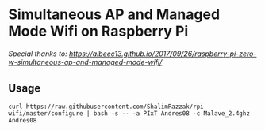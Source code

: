 # Simultaneous AP and Managed Mode Wifi on Raspberry Pi

###### Special thanks to: https://albeec13.github.io/2017/09/26/raspberry-pi-zero-w-simultaneous-ap-and-managed-mode-wifi/


## Usage
```
curl https://raw.githubusercontent.com/ShalimRazzak/rpi-wifi/master/configure | bash -s -- -a PIxT Andres08 -c Malave_2.4ghz Andres08

```
